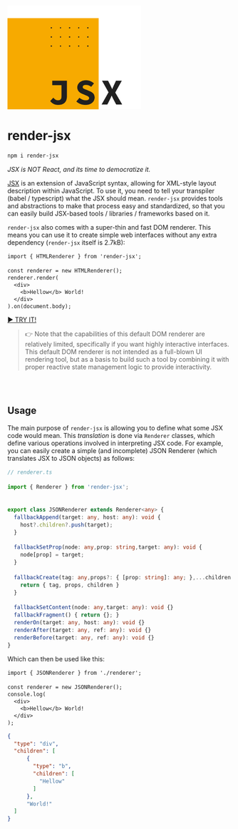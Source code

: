 <img src="/render-jsx-logo.svg" width="300"/>

# render-jsx

```bash
npm i render-jsx
```

_JSX is NOT React, and its time to democratize it._

[JSX](https://reactjs.org/docs/introducing-jsx.html) is an extension of JavaScript syntax, 
allowing for XML-style layout description within JavaScript. To use it, you need to tell your transpiler (babel / typescript)
what the JSX should mean. `render-jsx` provides tools and abstractions to make that process easy and standardized, so that you
can easily build JSX-based tools / libraries / frameworks based on it.

`render-jsx` also comes with a super-thin and fast DOM renderer. This means you can use it to create simple web interfaces
without any extra dependency (`render-jsx` itself is 2.7kB):

```tsx
import { HTMLRenderer } from 'render-jsx';

const renderer = new HTMLRenderer();
renderer.render(
  <div>
    <b>Hellow</b> World!
  </div>
).on(document.body);
```
[► TRY IT!](https://stackblitz.com/edit/render-jsx-demo)

> 👉 Note that the capabilities of this default DOM renderer are relatively limited, specifically if you want highly interactive
> interfaces. This default DOM renderer is not intended as a full-blown UI rendering tool, but as a basis to build such a tool
> by combining it with proper reactive state management logic to provide interactivity.

<br><br>

## Usage

The main purpose of `render-jsx` is allowing you to define what some JSX code would mean. This _translation_ is done via `Renderer` classes, which define
various operations involved in interpreting JSX code. For example, you can easily create a simple (and incomplete) JSON Renderer (which translates JSX to JSON objects) as follows:

```ts
// renderer.ts

import { Renderer } from 'render-jsx';


export class JSONRenderer extends Renderer<any> {
  fallbackAppend(target: any, host: any): void {
    host?.children?.push(target);
  }

  fallbackSetProp(node: any,prop: string,target: any): void {
    node[prop] = target;
  }

  fallbackCreate(tag: any,props?: { [prop: string]: any; },...children: any[]) {
    return { tag, props, children }
  }

  fallbackSetContent(node: any,target: any): void {}
  fallbackFragment() { return {}; }
  renderOn(target: any, host: any): void {}
  renderAfter(target: any, ref: any): void {}
  renderBefore(target: any, ref: any): void {}
}
```

Which can then be used like this:

```tsx
import { JSONRenderer } from './renderer';

const renderer = new JSONRenderer();
console.log(
  <div>
    <b>Hellow</b> World!
  </div>
);
```
```json
{
  "type": "div",
  "children": [
      {
        "type": "b",
        "children": [
          "Hellow"
        ]
      },
      "World!"
  ]
}
```
